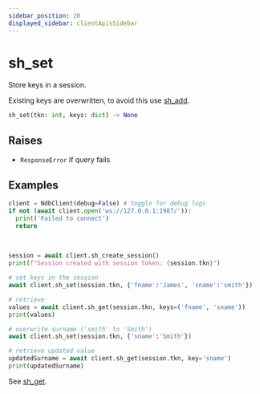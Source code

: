 ```yaml
---
sidebar_position: 20
displayed_sidebar: clientApisSidebar
---
```


# sh_set
Store keys in a session.

Existing keys are overwritten, to avoid this use [sh_add](./sh.add).

```py
sh_set(tkn: int, keys: dict) -> None
```


## Raises
- `ResponseError` if query fails


## Examples

```py title='Connect'
client = NdbClient(debug=False) # toggle for debug logs
if not (await client.open('ws://127.0.0.1:1987/')):
  print('Failed to connect')
  return
```
<br/>

```py title='Single session'
session = await client.sh_create_session()
print(f"Session created with session token: {session.tkn}")

# set keys in the session
await client.sh_set(session.tkn, {'fname':'James', 'sname':'smith'})

# retrieve
values = await client.sh_get(session.tkn, keys=('fname', 'sname'))
print(values)

# overwrite surname ('smith' to 'Smith')
await client.sh_set(session.tkn, {'sname':'Smith'})

# retrieve updated value
updatedSurname = await client.sh_get(session.tkn, key='sname')
print(updatedSurname)
```

See [sh_get](./sh_get).


